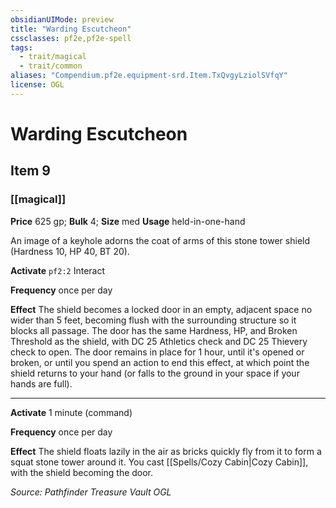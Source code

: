 ```yaml
---
obsidianUIMode: preview
title: "Warding Escutcheon"
cssclasses: pf2e,pf2e-spell
tags:
  - trait/magical
  - trait/common
aliases: "Compendium.pf2e.equipment-srd.Item.TxQvgyLziolSVfqY"
license: OGL
---
```

# Warding Escutcheon
## Item 9
### [[magical]]


**Price** 625 gp; 
**Bulk** 4; **Size** med
**Usage** held-in-one-hand

An image of a keyhole adorns the coat of arms of this stone tower shield (Hardness 10, HP 40, BT 20).

**Activate** `pf2:2` Interact

**Frequency** once per day

**Effect** The shield becomes a locked door in an empty, adjacent space no wider than 5 feet, becoming flush with the surrounding structure so it blocks all passage. The door has the same Hardness, HP, and Broken Threshold as the shield, with DC 25 Athletics check and DC 25 Thievery check to open. The door remains in place for 1 hour, until it's opened or broken, or until you spend an action to end this effect, at which point the shield returns to your hand (or falls to the ground in your space if your hands are full).

* * *

**Activate** 1 minute (command)

**Frequency** once per day

**Effect** The shield floats lazily in the air as bricks quickly fly from it to form a squat stone tower around it. You cast [[Spells/Cozy Cabin|Cozy Cabin]], with the shield becoming the door.

*Source: Pathfinder Treasure Vault*
*OGL*